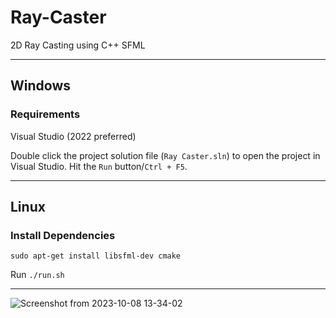 # Ray-Caster

2D Ray Casting using C++ SFML

---

## Windows

### Requirements

Visual Studio (2022 preferred)

Double click the project solution file (`Ray Caster.sln`) to open the project in Visual Studio. Hit the `Run` button/`Ctrl + F5`.

---

## Linux

### Install Dependencies

```
sudo apt-get install libsfml-dev cmake
```


Run `./run.sh`

---

![Screenshot from 2023-10-08 13-34-02](https://github.com/Karansemwal/Ray-Caster/assets/96228962/3394d41e-6af2-4c07-95d0-8a6bc9fbeceb)


